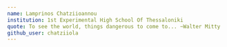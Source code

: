 ```yaml
---
name: Lamprinos Chatziioannou
institution: 1st Experimental High School Of Thessaloniki
quote: To see the world, things dangerous to come to... ~Walter Mitty
github_user: chatziiola
---
```

